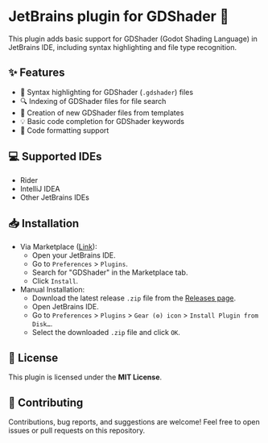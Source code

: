 # JetBrains plugin for GDShader 🤖

This plugin adds basic support for GDShader (Godot Shading Language) in JetBrains IDE, including syntax highlighting and file type recognition.

## ✨ Features

- 🎨 Syntax highlighting for GDShader (`.gdshader`) files
- 🔍 Indexing of GDShader files for file search
- 📄 Creation of new GDShader files from templates
- 💡 Basic code completion for GDShader keywords
- 🧹 Code formatting support

## 💻 Supported IDEs

- Rider
- IntelliJ IDEA
- Other JetBrains IDEs

## 📥 Installation

- Via Marketplace ([Link](https://plugins.jetbrains.com/plugin/27949-gdshader)):
  - Open your JetBrains IDE.
  - Go to `Preferences` > `Plugins`.
  - Search for "GDShader" in the Marketplace tab.
  - Click `Install`.
- Manual Installation:
  - Download the latest release `.zip` file from the [Releases page](https://github.com/akghxhs55/gdshader-support/releases).
  - Open JetBrains IDE.
  - Go to `Preferences` > `Plugins` > `Gear (⚙️) icon` > `Install Plugin from Disk…`.
  - Select the downloaded `.zip` file and click `OK`.

## 📜 License

This plugin is licensed under the **MIT License**.

## 🤝 Contributing

Contributions, bug reports, and suggestions are welcome!
Feel free to open issues or pull requests on this repository.
